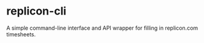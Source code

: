 # replicon-cli
A simple command-line interface and API wrapper for filling in replicon.com timesheets.
